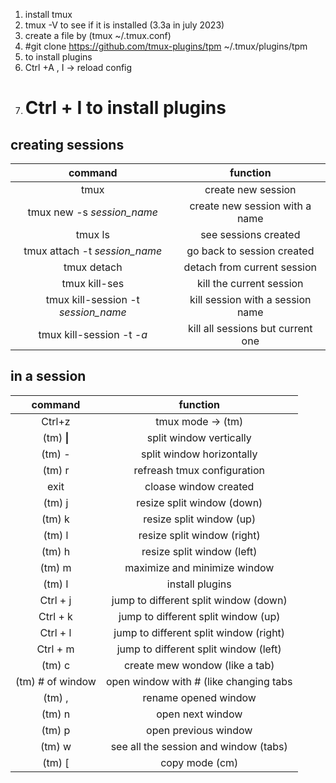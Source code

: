 1) install tmux
2) tmux -V to see if it is installed (3.3a in july 2023)
3) create a file by (tmux ~/.tmux.conf)
4) #git clone https://github.com/tmux-plugins/tpm ~/.tmux/plugins/tpm
5) to install plugins
6) Ctrl +A , I -> reload config
7) # Ctrl + I to install plugins





## creating sessions

| command | function|
|:----:|:----:|
| tmux |create new session|
| tmux new -s *session_name* |create new session with a name|
| tmux ls | see sessions created|
| tmux attach -t *session_name* | go back to session created|
| tmux detach | detach from current session|
| tmux kill-ses | kill the current session|
| tmux kill-session -t *session_name*| kill session with a session name |
| tmux kill-session -t *-a* | kill all sessions but current one |


## in a session

| command | function|
|:-----------:|:----:|
| Ctrl+z |tmux mode -> (tm)|
|  (tm) **&#124;** |  split window vertically |
|(tm) - | split window horizontally|
|(tm) r | refreash tmux configuration|
| exit | cloase window created|
| (tm) j | resize split window (down)|
| (tm) k | resize split window (up)|
| (tm) l | resize split window (right)|
| (tm) h | resize split window (left)|
| (tm) m | maximize and minimize window|
| (tm) I | install plugins|
| Ctrl + j | jump to different split window (down)|
| Ctrl + k | jump to different split window (up)|
| Ctrl + l | jump to different split window (right)|
| Ctrl + m | jump to different split window (left)|
| (tm) c | create mew wondow (like a tab)|
| (tm) # of window  | open window with # (like changing tabs|
| (tm) , | rename opened window|
| (tm) n | open next window|
| (tm) p | open previous window|
| (tm) w | see all the session and window (tabs)|
| (tm) &#x5B; | copy mode (cm)|

